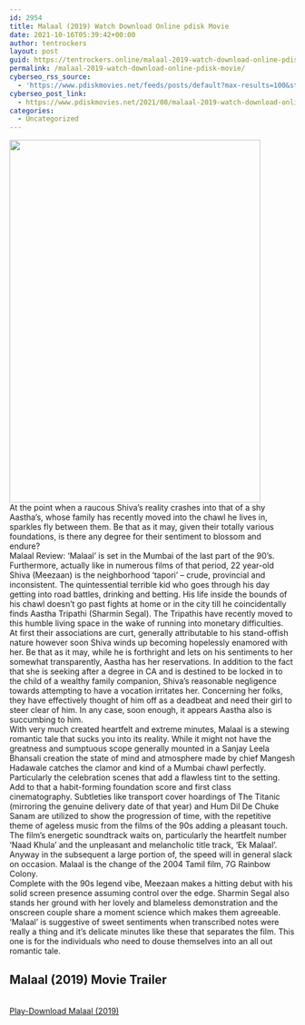 ```yaml
---
id: 2954
title: Malaal (2019) Watch Download Online pdisk Movie
date: 2021-10-16T05:39:42+00:00
author: tentrockers
layout: post
guid: https://tentrockers.online/malaal-2019-watch-download-online-pdisk-movie/
permalink: /malaal-2019-watch-download-online-pdisk-movie/
cyberseo_rss_source:
  - 'https://www.pdiskmovies.net/feeds/posts/default?max-results=100&start-index=701'
cyberseo_post_link:
  - https://www.pdiskmovies.net/2021/08/malaal-2019-watch-download-online-pdisk.html
categories:
  - Uncategorized
---
```

<div class="separator">
  <a href="https://1.bp.blogspot.com/-T-Cfkhxybeo/YSnQS9bLsTI/AAAAAAAAAc4/LppeHZB6BscGRHOQo9RMPJkqLa7XN1TvQCLcBGAsYHQ/s1024/Malaal%2B%25282019%2529%2BWatch%2BDownload%2BOnline%2Bpdisk%2BMovie.jpg" imageanchor="1"><img loading="lazy" border="0" data-original-height="1024" data-original-width="708" height="640" src="https://1.bp.blogspot.com/-T-Cfkhxybeo/YSnQS9bLsTI/AAAAAAAAAc4/LppeHZB6BscGRHOQo9RMPJkqLa7XN1TvQCLcBGAsYHQ/w442-h640/Malaal%2B%25282019%2529%2BWatch%2BDownload%2BOnline%2Bpdisk%2BMovie.jpg" width="442" /></a>
</div>



<div>
  <div>
    <span>At the point when a raucous Shiva&#8217;s reality crashes into that of a shy Aastha&#8217;s, whose family has recently moved into the chawl he lives in, sparkles fly between them. Be that as it may, given their totally various foundations, is there any degree for their sentiment to blossom and endure?&nbsp;</span>
  </div>
  
  <div>
    <span>Malaal Review: &#8216;Malaal&#8217; is set in the Mumbai of the last part of the 90&#8217;s. Furthermore, actually like in numerous films of that period, 22 year-old Shiva (Meezaan) is the neighborhood &#8216;tapori&#8217; – crude, provincial and inconsistent. The quintessential terrible kid who goes through his day getting into road battles, drinking and betting. His life inside the bounds of his chawl doesn&#8217;t go past fights at home or in the city till he coincidentally finds Aastha Tripathi (Sharmin Segal). The Tripathis have recently moved to this humble living space in the wake of running into monetary difficulties.&nbsp;</span>
  </div>
  
  <div>
    <span>At first their associations are curt, generally attributable to his stand-offish nature however soon Shiva winds up becoming hopelessly enamored with her. Be that as it may, while he is forthright and lets on his sentiments to her somewhat transparently, Aastha has her reservations. In addition to the fact that she is seeking after a degree in CA and is destined to be locked in to the child of a wealthy family companion, Shiva&#8217;s reasonable negligence towards attempting to have a vocation irritates her. Concerning her folks, they have effectively thought of him off as a deadbeat and need their girl to steer clear of him. In any case, soon enough, it appears Aastha also is succumbing to him.&nbsp;</span>
  </div>
  
  <div>
    <span>With very much created heartfelt and extreme minutes, Malaal is a stewing romantic tale that sucks you into its reality. While it might not have the greatness and sumptuous scope generally mounted in a Sanjay Leela Bhansali creation the state of mind and atmosphere made by chief Mangesh Hadawale catches the clamor and kind of a Mumbai chawl perfectly. Particularly the celebration scenes that add a flawless tint to the setting. Add to that a habit-forming foundation score and first class cinematography. Subtleties like transport cover hoardings of The Titanic (mirroring the genuine delivery date of that year) and Hum Dil De Chuke Sanam are utilized to show the progression of time, with the repetitive theme of ageless music from the films of the 90s adding a pleasant touch. The film&#8217;s energetic soundtrack waits on, particularly the heartfelt number &#8216;Naad Khula&#8217; and the unpleasant and melancholic title track, &#8216;Ek Malaal&#8217;. Anyway in the subsequent a large portion of, the speed will in general slack on occasion. Malaal is the change of the 2004 Tamil film, 7G Rainbow Colony.&nbsp;</span>
  </div>
  
  <div>
    <span>Complete with the 90s legend vibe, Meezaan makes a hitting debut with his solid screen presence assuming control over the edge. Sharmin Segal also stands her ground with her lovely and blameless demonstration and the onscreen couple share a moment science which makes them agreeable.&nbsp;</span>
  </div>
  
  <div>
    <span>&#8216;Malaal&#8217; is suggestive of sweet sentiments when transcribed notes were really a thing and it&#8217;s delicate minutes like these that separates the film. This one is for the individuals who need to douse themselves into an all out romantic tale.</span>
  </div>
</div>

<div>
  <h2>
    <span>Malaal (2019) Movie Trailer</span>
  </h2>
</div>

  
<a href="https://kofilink.com/1/bnYyaXhwMDA0YW5r?dn=1" onclick="window.open('https://kofilink.com/1/bnYyaXhwMDA0YW5r?dn=1','popup','width=600,height=600'); return false;" target="popup" rel="noopener"><br /> Play-Download Malaal (2019)<br /> </a>